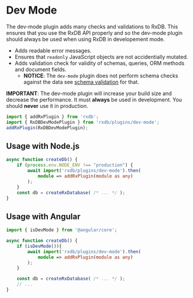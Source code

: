 # Dev Mode

The dev-mode plugin adds many checks and validations to RxDB.
This ensures that you use the RxDB API properly and so the dev-mode plugin should always be used when
using RxDB in developement mode.

- Adds readable error messages.
- Ensures that `readonly` JavaScript objects are not accidentially mutated.
- Adds validation check for validity of schemas, queries, ORM methods and document fields.
  - **NOTICE**: The `dev-mode` plugin does not perform schema checks against the data see [schema validation](./schema-validation.md) for that.

**IMPORTANT**: The dev-mode plugin will increase your build size and decrease the performance. It must **always** be used in development. You should **never** use it in production.

```javascript
import { addRxPlugin } from 'rxdb';
import { RxDBDevModePlugin } from 'rxdb/plugins/dev-mode';
addRxPlugin(RxDBDevModePlugin);
```

## Usage with Node.js

```ts
async function createDb() {
    if (process.env.NODE_ENV !== "production") {
        await import('rxdb/plugins/dev-mode').then(
            module => addRxPlugin(module as any)
        );
    }
    const db = createRxDatabase( /* ... */ );
}
```


## Usage with Angular

```ts
import { isDevMode } from '@angular/core';

async function createDb() {
    if (isDevMode()){
        await import('rxdb/plugins/dev-mode').then(
            module => addRxPlugin(module as any)
        );
    }

    const db = createRxDatabase( /* ... */ );
    // ...
}

```
